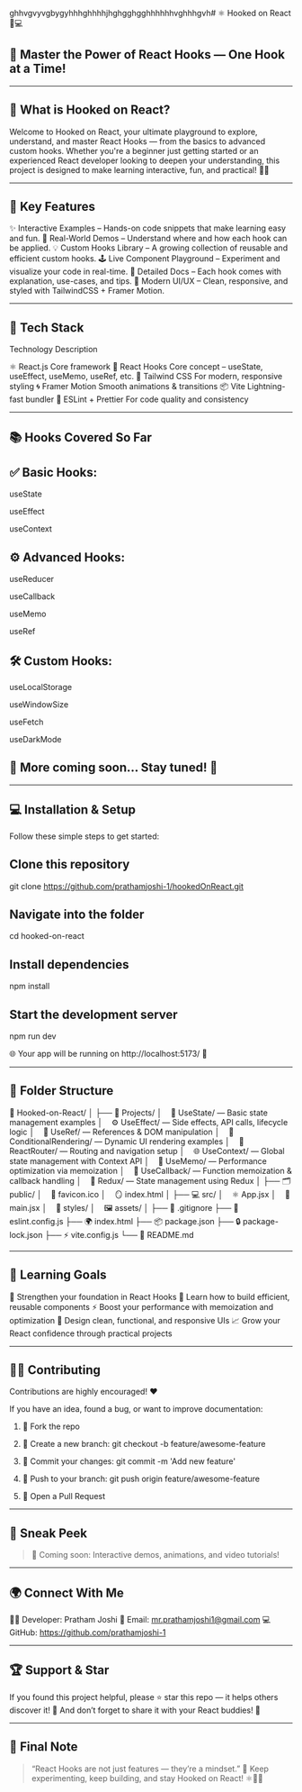 ghhvgvyvgbygyhhhghhhhjhghgghgghhhhhhvghhhgvh# ⚛️ Hooked on React 🎣💻

## 🚀 Master the Power of React Hooks — One Hook at a Time!




---

## 🧠 What is Hooked on React?

Welcome to Hooked on React, your ultimate playground to explore, understand, and master React Hooks — from the basics to advanced custom hooks.
Whether you're a beginner just getting started or an experienced React developer looking to deepen your understanding, this project is designed to make learning interactive, fun, and practical! 💪🔥


---

## 🌟 Key Features

✨ Interactive Examples – Hands-on code snippets that make learning easy and fun.
🧩 Real-World Demos – Understand where and how each hook can be applied.
💡 Custom Hooks Library – A growing collection of reusable and efficient custom hooks.
🕹️ Live Component Playground – Experiment and visualize your code in real-time.
📘 Detailed Docs – Each hook comes with explanation, use-cases, and tips.
🎨 Modern UI/UX – Clean, responsive, and styled with TailwindCSS + Framer Motion.


---

## 🧰 Tech Stack

Technology	Description

⚛️ React.js	Core framework
🎣 React Hooks	Core concept – useState, useEffect, useMemo, useRef, etc.
💅 Tailwind CSS	For modern, responsive styling
🌀 Framer Motion	Smooth animations & transitions
📦 Vite	Lightning-fast bundler
🔧 ESLint + Prettier	For code quality and consistency



---

## 📚 Hooks Covered So Far

## ✅ Basic Hooks:

useState

useEffect

useContext


## ⚙️ Advanced Hooks:

useReducer

useCallback

useMemo

useRef


## 🛠️ Custom Hooks:

useLocalStorage

useWindowSize

useFetch

useDarkMode


## 💎 More coming soon… Stay tuned! 🚧


---

## 💻 Installation & Setup

Follow these simple steps to get started:

## Clone this repository
git clone https://github.com/prathamjoshi-1/hookedOnReact.git

## Navigate into the folder
cd hooked-on-react

## Install dependencies
npm install

## Start the development server
npm run dev

🌐 Your app will be running on http://localhost:5173/ 🎉


---

## 🧩 Folder Structure

📁 Hooked-on-React/
│
├── 📂 Projects/
│    🎣 UseState/ — Basic state management examples
│    ⚙️ UseEffect/ — Side effects, API calls, lifecycle logic
│    🧭 UseRef/ — References & DOM manipulation
│    🔀 ConditionalRendering/ — Dynamic UI rendering examples
│    🧭 ReactRouter/ — Routing and navigation setup
│    🌐 UseContext/ — Global state management with Context API
│    🧮 UseMemo/ — Performance optimization via memoization
│    🔁 UseCallback/ — Function memoization & callback handling
│    🧰 Redux/ — State management using Redux
│
├── 🗂️ public/
│    🧩 favicon.ico
│    🪞 index.html
│
├── 💻 src/
│    ⚛️ App.jsx
│    🚀 main.jsx
│    🎨 styles/
│    🖼️ assets/
│
├── 🛑 .gitignore
├── 🧹 eslint.config.js
├── 🌍 index.html
├── 📦 package.json
├── 🔒 package-lock.json
├── ⚡ vite.config.js
└── 📘 README.md

---

## 🎯 Learning Goals

🚀 Strengthen your foundation in React Hooks
🧠 Learn how to build efficient, reusable components
⚡ Boost your performance with memoization and optimization
🎨 Design clean, functional, and responsive UIs
📈 Grow your React confidence through practical projects


---

## 🧑‍💻 Contributing

Contributions are highly encouraged! ❤️

If you have an idea, found a bug, or want to improve documentation:

1. 🍴 Fork the repo


2. 🌱 Create a new branch: git checkout -b feature/awesome-feature


3. 💾 Commit your changes: git commit -m 'Add new feature'


4. 🚀 Push to your branch: git push origin feature/awesome-feature


5. 🔁 Open a Pull Request




---

## 📸 Sneak Peek

> 🎥 Coming soon: Interactive demos, animations, and video tutorials!




---

## 🌍 Connect With Me

👨‍💻 Developer: Pratham Joshi
💌 Email: mr.prathamjoshi1@gmail.com
💻 GitHub: https://github.com/prathamjoshi-1


---

## 🏆 Support & Star

If you found this project helpful, please ⭐ star this repo — it helps others discover it! 🌟
And don’t forget to share it with your React buddies! 🤝

---

## 💬 Final Note

> “React Hooks are not just features — they’re a mindset.” 💭
Keep experimenting, keep building, and stay Hooked on React! ⚛️🎣🔥



